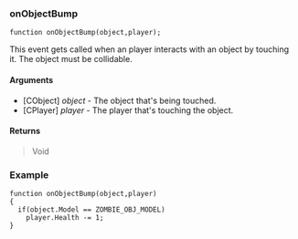 ### onObjectBump
```Squirrel
function onObjectBump(object,player);
```

This event gets called when an player interacts with an object by touching it. The object must be collidable.

#### Arguments

- [CObject] *object* - The object that's being touched.
- [CPlayer] *player* - The player that's touching the object.

#### Returns
> Void

### Example

```Squirrel
function onObjectBump(object,player)
{
  if(object.Model == ZOMBIE_OBJ_MODEL)
    player.Health -= 1;
}
```
